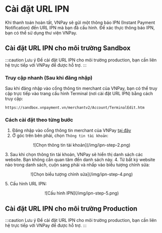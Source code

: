 # Cài đặt URL IPN

Khi thanh toán hoàn tất, VNPay sẽ gửi một thông báo IPN (Instant Payment Notification) đến URL IPN mà bạn đã cấu hình. Để xác thực thông báo IPN, bạn có thể sử dụng thư viện VNPay.

## Cài đặt URL IPN cho môi trường Sandbox

:::caution Lưu ý
Để cài đặt URL IPN cho môi trường production, bạn cần liên hệ trực tiếp với VNPay để được hỗ trợ.
:::

### Truy cập nhanh (Sau khi đăng nhập)

Sau khi đăng nhập vào cổng thông tin merchant của VNPay, bạn có thể truy cập trực tiếp vào trang cấu hình Terminal (nơi cài đặt URL IPN) bằng cách truy cập:

```text
https://sandbox.vnpayment.vn/merchantv2/Account/TerminalEdit.htm
```

### Cách cài đặt theo từng bước

1. Đăng nhập vào cổng thông tin merchant của VNPay [tại đây](https://sandbox.vnpayment.vn/merchantv2/Users/Login.htm)
2. Ở góc trên bên phải, chọn `Thông tin tài khoản`:
 <p align="center">
     ![Chọn thông tin tài khoản](/img/ipn-step-2.png)
 </p>
3. Sau khi chọn thông tin tài khoản, VNPay sẽ hiển thị danh sách các website. Bạn không cần quan tâm đến danh sách này.
4. Từ bất kỳ website nào trong danh sách, cuộn sang phải và nhấp vào biểu tượng chỉnh sửa:
 <p align="center">
     ![Chọn biểu tượng chỉnh sửa](/img/ipn-step-4.png)
 </p>
5. Cấu hình URL IPN:
 <p align="center">
     ![Cấu hình IPN](/img/ipn-step-5.png)
 </p>

## Cài đặt URL IPN cho môi trường Production

:::caution Lưu ý
Để cài đặt URL IPN cho môi trường production, bạn cần liên hệ trực tiếp với VNPay để được hỗ trợ.
:::

